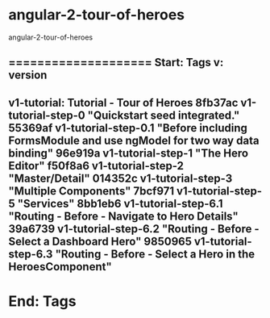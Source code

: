 # angular-2-tour-of-heroes
angular-2-tour-of-heroes

====================
Start: Tags
v: version
-----
v1-tutorial: Tutorial - Tour of Heroes
	8fb37ac	v1-tutorial-step-0		"Quickstart seed integrated."
	55369af	v1-tutorial-step-0.1	"Before including FormsModule and use ngModel for two way data binding"
	96e919a	v1-tutorial-step-1		"The Hero Editor"
	f50f8a6 v1-tutorial-step-2		"Master/Detail"
	014352c v1-tutorial-step-3		"Multiple Components"
	7bcf971 v1-tutorial-step-5		"Services"
	8bb1eb6 v1-tutorial-step-6.1	"Routing - Before - Navigate to Hero Details"
	39a6739 v1-tutorial-step-6.2	"Routing - Before - Select a Dashboard Hero"
	9850965 v1-tutorial-step-6.3	"Routing - Before - Select a Hero in the HeroesComponent"
-----

End: Tags
====================